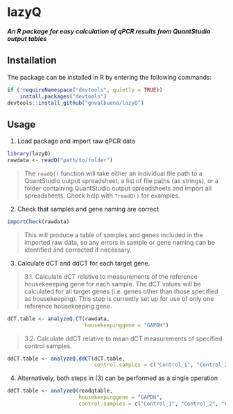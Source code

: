 # **lazyQ**

***An R package for easy calculation of qPCR results from QuantStudio output tables***

## Installation

The package can be installed in R by entering the following commands:

```r
if (!requireNamespace("devtools", quietly = TRUE))
    install.packages("devtools")
devtools::install_github("gnvalbuena/lazyQ")
```

## Usage

1. Load package and import raw qPCR data

```r
library(lazyQ)
rawdata <- readQ("path/to/folder")
```

> The `readQ()` function will take either an individual file path to a QuantStudio output spreadsheet, a list of file paths (as strings), or a folder containing QuantStudio output spreadsheets and import all spreadsheets. Check help with `?readQ()` for examples.

2. Check that samples and gene naming are correct

```r
importCheck(rawdata)
```

> This will produce a table of samples and genes included in the imported raw data, so any errors in sample or gene naming can be identified and corrected if necessary.

3. Calculate dCT and ddCT for each target gene.

>  3.1. Calculate dCT relative to measurements of the reference housekeeeping gene for each sample. The dCT values will be calculated for all target genes (i.e. genes other than those specified as housekeeping). This step is currently set up for use of only one reference housekeeping gene.

```r
dCT.table <- analyzeQ.CT(rawdata,
                         housekeepinggene = "GAPDH")
```

> 3.2. Calculate ddCT relative to mean dCT measurements of specified control samples.

```r
ddCT.table <- analyzeQ.ddCT(dCT.table,
                            control.samples = c("Control_1", "Control_2", "Control_3"))
```

4. Alternatively, both steps in (3) can be performed as a single operation

```r
ddCT.table <- analyzeQ(readqtable,
                       housekeepinggene = "GAPDH",
                       control.samples = c("Control_1", "Control_2", "Control_3"))
```

